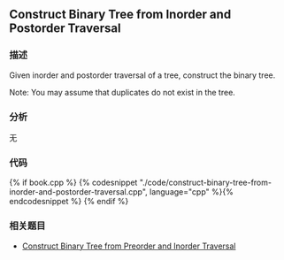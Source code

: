 ## Construct Binary Tree from Inorder and Postorder Traversal


### 描述

Given inorder and postorder traversal of a tree, construct the binary tree.

Note:
You may assume that duplicates do not exist in the tree.


### 分析

无


### 代码

{% if book.cpp %}
  {% codesnippet "./code/construct-binary-tree-from-inorder-and-postorder-traversal.cpp", language="cpp" %}{% endcodesnippet %}
{% endif %}


### 相关题目


* [Construct Binary Tree from Preorder and Inorder Traversal](construct-binary-tree-from-preorder-and-inorder-traversal.md)

